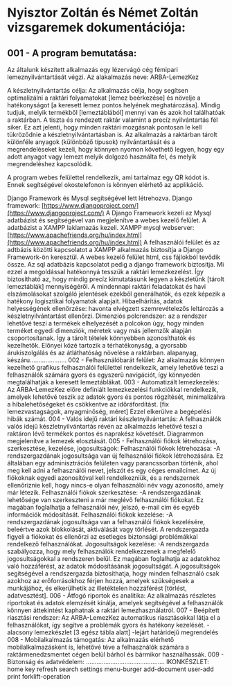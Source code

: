 

# Nyisztor Zoltán és Német Zoltán vizsgaremek dokumentációja:

## 001 - A program bemutatása:

Az általunk készített alkalmazás egy lézervágó cég fémipari lemeznyilvántartását végzi.
Az alakalmazás neve: ARBA-LemezKez

A készletnyilvántartás célja:
Az alkalmazás célja, hogy segítsen optimalizálni a raktári folyamatokat [lemez beérkezése] és növelje a hatékonyságot [a keresett lemez pontos helyének meghatározása].
Mindig tudjuk, melyik termékből [lemeztáblából] mennyi van és azok hol találhatóak a raktárban.
A tiszta és rendezett raktár valamint a precíz nyilvántartás fél siker.
Ez azt jelenti, hogy minden raktári mozgásnak pontosan le kell tükröződnie a készletnyilvántartásban is.
Az alkalmazás a raktárban tárolt különféle anyagok (különböző típusok) nyilvántartását és a megrendeléseket kezeli, hogy könnyen nyomon követhető legyen, hogy egy adott anyagot vagy lemezt melyik dolgozó használta fel, és melyik megrendeléshez kapcsolódik.

A program webes felülettel rendelkezik, ami tartalmaz egy QR kódot is. 
Ennek segítségével okostelefonon is könnyen elérhető az applikáció.

Django Framework és Mysql segítségével lett létrehozva.
Django framework: [https://www.djangoproject.com/](https://www.djangoproject.com/)
A Django Framework kezeli az Mysql adatbázist és 
segítségével van megjelenítve a webes kezelő felület. A adatbázist a 
XAMPP laklamazás kezeli.
XAMPP mysql webserver: [https://www.apachefriends.org/hu/index.html](https://www.apachefriends.org/hu/index.html)
A felhasználói felület és az adtbázis közötti kapcsolatot a XAMPP alkalmazás biztosítja a Django Framework-ön keresztül.
A webes kezelő felület html, css fájlokból tevődik össze. Az sql adatbázis kapcsolatot pedig a django framework biztosítja.
Mi ezzel a megoldással hatékonnyá tesszük a raktári 
lemezkezelést. Így biztosítható az, hogy mindig precíz kimutatásunk 
legyen a készletünk [tárolt lemeztáblák] mennyiségéről.
A mindennapi raktári feladatokat és havi elszámolásokat szolgáló 
jelentések ezekből generálhatók, és ezek képezik a hatékony logisztikai 
folyamatok alapjait.
Hibaelhárítás, adatok helyességének ellenőrzése: havonta elvégzett szemrevételezős leltározás a készletnyilvántartást ellenőrzi.
Dimenziós polcrendszer: az a rendszer lehetővé teszi a 
termékek elhelyezését a polcokon úgy, hogy minden terméket egyedi 
dimenziók, méretek vagy más jellemzők alapján csoportosítanak. Így a 
tárolt tételek könnyebben azonosíthatók és kezelhetők. Előnyei közé 
tartozik a térhatékonyság, a gyorsabb árukiszolgálás és az átláthatóság 
növelése a raktárban.
alapanyag, készáru.....................
002 - Felhasználóbarát felület:
Az alkalmazás könnyen kezelhető grafikus felhasználói felülettel 
rendelkezik, amely lehetővé teszi a felhasználók számára gyors és 
egyszerű navigációt, így könnyedén megtalálhatják a keresett 
lemeztáblákat.
003 - Automatizált lemezkezelés:
Az ARBA-LemezKez előre definiált lemezkezelési funkciókkal rendelkezik, 
amelyek lehetővé teszik az adatok gyors és pontos rögzítését, 
minimalizálva a hibalehetőségeket és csökkentve az időráfordítást. [fix 
lemezvastagságok, anyagminőség, méret] Ezzel elkerülve a begépelési 
hibák számát.
004 - Valós idejű raktári készletnyilvántartás:
A felhasználók valós idejű készletnyilvántartás révén az alkalmazás 
lehetővé teszi a raktáron lévő termékek pontos és naprakész követését.
Diagrammon megjelenítve a lemezek elosztását.
005 - Felhasználói fiókok létrehozása, szerkesztése, 
kezelése, jogosultságok:
Felhasználói fiókok létrehozása:
-A rendszergazdának jogosultsága van új felhasználói fiókok 
létrehozására. Ez általában egy adminisztrációs felületen vagy 
parancssorban történik, ahol meg kell adni a felhasználói nevet, jelszót
 és egy céges emailcímet. Az új fiókoknak egyedi azonosítóval kell 
rendelkezniük, és a rendszernek ellenőriznie kell, hogy nincs-e olyan 
felhasználói név vagy azonosító, amely már létezik.
Felhasználói fiókok szerkesztése:
-A rendszergazdának lehetősége van szerkeszteni a már meglévő 
felhasználói fiókokat. Ez magában foglalhatja a felhasználói név, 
jelszó, e-mail cím és egyéb információk módosítását.
Felhasználói fiókok kezelése:
-A rendszergazdának jogosultsága van a felhasználói fiókok kezelésére, beleértve azok blokkolását, aktiválását vagy törlését.
A rendszergazda figyeli a fiókokat és ellenőrzi az esetleges biztonsági problémákkal rendelkező felhasználókat.
Jogosultságok kezelése:
-A rendszergazda szabályozza, hogy mely felhasználók rendelkezzenek a 
megfelelő jogosultságokkal a rendszeren belül.
Ez magában foglalhatja az adatokhoz való hozzáférést, az adatok 
módosításának jogosultságát.
A jogosultságok segítségével a rendszergazda biztosíthatja, hogy minden 
felhasználó csak azokhoz az erőforrásokhoz férjen hozzá, amelyek 
szükségesek a munkájához, és elkerülhetik az illetéktelen hozzáférést 
[törlést, adatvesztést].
006 - Átfogó riportok és analitika:
Az alkalmazás részletes riportokat és adatok elemzését kínálja, amelyek 
segítségével a felhasználók könnyen áttekintést kaphatnak a raktári 
lemezhasználatról.
007 - Beépített riasztási rendszer:
Az ARBA-LemezKez automatikus riasztásokkal látja el a felhasználókat, így segítve a problémák gyors és hatékony kezelését.
-alacsony lemezkészlet [3 egész tábla alatt]
-lejárt határidejű megrendelés
008 - Mobilalkalmazás támogatás:
Az alkalmazás elérhető mobilalkalmazásként is, lehetővé téve a 
felhasználók számára a raktármenedzsmentet cégen belül bárhol és 
bármikor használhassák.
009 - Biztonság és adatvédelem:
.............................................
IKONKÉSZLET:
home
key
refresh
search
settings
menu-burger
add-document
user-add
print
forklift-operation
